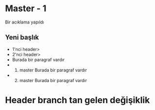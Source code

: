 # Master - 1
Bir acıklama yapıldı
## Yeni başlık
- 1'nci header>
- 2'nci header>
- Burada bir paragraf vardır
- 1. master Burada bir paragraf vardır
- 2. master Burada bir paragraf vardır

# Header branch tan gelen değişiklik

